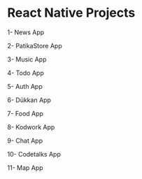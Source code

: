 # React Native Projects

1- News App

2- PatikaStore App

3- Music App

4- Todo App

5- Auth App

6- Dükkan App

7- Food App

8- Kodwork App

9- Chat App

10- Codetalks App

11- Map App
